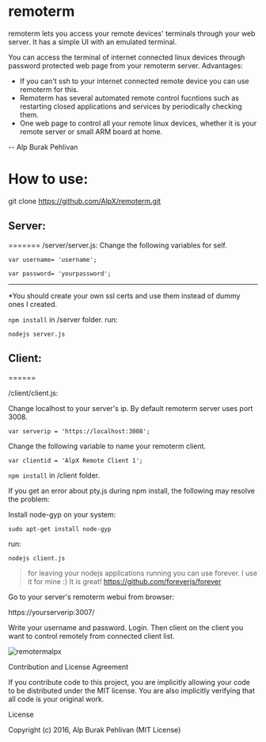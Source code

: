 # remoterm
remoterm lets you access your remote devices' terminals through your web server. It has a simple UI with an emulated terminal.

You can access the terminal of internet connected linux devices through password protected web page from your remoterm server.
Advantages:
- If you can't ssh to your internet connected remote device you can use remoterm for this.
- Remoterm has several automated remote control fucntions such as restarting closed applications and services by periodically checking them.
- One web page to control all your remote linux devices, whether it is your remote server or small ARM board at home.

--
Alp Burak Pehlivan

# How to use:
git clone https://github.com/AlpX/remoterm.git

## Server:
=======
/server/server.js:
Change the following variables for self.

`var username= 'username';`

`var password= 'yourpassword';`

-----
*You should create your own ssl certs and use them instead of dummy ones I created.

`npm install` in /server folder. run:

`nodejs server.js`

## Client:
======

/client/client.js:

Change localhost to your server's ip. By default remoterm server uses port 3008.

`var serverip = 'https://localhost:3008';`

Change the following variable to name your remoterm client.

`var clientid = 'AlpX Remote Client 1';`

`npm install` in /client folder.

If you get an error about pty.js during npm install, the following may resolve the problem:

Install node-gyp on your system:

`sudo apt-get install node-gyp`

run:

`nodejs client.js`

> for leaving your nodejs applications running you can use forever. I use it for mine :) It is great!
https://github.com/foreverjs/forever

Go to your server's remoterm webui from browser:

https://yourserverip:3007/

Write your username and password. Login. Then client on the client you want to control remotely from connected client list.

![remotermalpx](https://cloud.githubusercontent.com/assets/1581359/15782508/4a717dac-29b3-11e6-9a37-290e52ab0360.png)

Contribution and License Agreement

If you contribute code to this project, you are implicitly allowing your code to be distributed under the MIT license. You are also implicitly verifying that all code is your original work.

License

Copyright (c) 2016, Alp Burak Pehlivan (MIT License)
